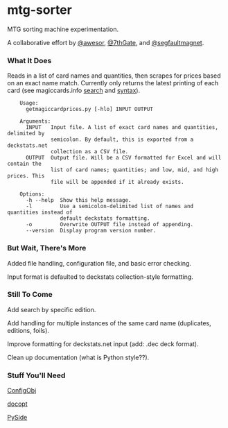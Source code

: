 # mtg-sorter
MTG sorting machine experimentation.

A collaborative effort by [@awesor](https://github.com/awesor), [@7thGate](https://github.com/7thGate), and [@segfaultmagnet](https://github.com/segfaultmagnet).

### What It Does
Reads in a list of card names and quantities, then scrapes for prices based on an exact name match. Currently only returns the latest printing of each card (see magiccards.info [search](http://magiccards.info/search.html) and [syntax](http://magiccards.info/syntax.html)).

		Usage:
		  getmagiccardprices.py [-hlo] INPUT OUTPUT

		Arguments:
		  INPUT   Input file. A list of exact card names and quantities, delimited by
		          semicolon. By default, this is exported from a deckstats.net
		          collection as a CSV file.
		  OUTPUT  Output file. Will be a CSV formatted for Excel and will contain the
		          list of card names; quantities; and low, mid, and high prices. This
		          file will be appended if it already exists.

		Options:
  		  -h --help  Show this help message.
  		  -l         Use a semicolon-delimited list of names and quantities instead of
		             default deckstats formatting.
  		  -o         Overwrite OUTPUT file instead of appending.
  		  --version  Display program version number.

### But Wait, There's More
Added file handling, configuration file, and basic error checking.

Input format is defaulted to deckstats collection-style formatting.
### Still To Come
Add search by specific edition.

Add handling for multiple instances of the same card name (duplicates, editions, foils).

Improve formatting for deckstats.net input (add: .dec deck format).

Clean up documentation (what is Python style??).

### Stuff You'll Need
[ConfigObj](https://pypi.python.org/pypi/configobj/)

[docopt](https://pypi.python.org/pypi/docopt/)

[PySide](https://pypi.python.org/pypi/PySide/)
